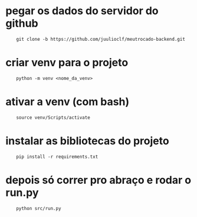 # pegar os dados do servidor do github

```
    git clone -b https://github.com/juulioclf/meutrocado-backend.git
```

# criar venv para o projeto
```
    python -m venv <nome_da_venv>
```
# ativar a venv (com bash)
```
    source venv/Scripts/activate
```

# instalar as bibliotecas do projeto
```
    pip install -r requirements.txt
```

# depois só correr pro abraço e rodar o run.py

```
    python src/run.py
```